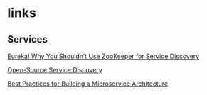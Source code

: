 # links

## Services
[Eureka! Why You Shouldn’t Use ZooKeeper for Service Discovery](https://tech.knewton.com/blog/2014/12/eureka-shouldnt-use-zookeeper-service-discovery/)

[Open-Source Service Discovery](http://jasonwilder.com/blog/2014/02/04/service-discovery-in-the-cloud/)

[Best Practices for Building a Microservice Architecture](http://www.vinaysahni.com/best-practices-for-building-a-microservice-architecture)
